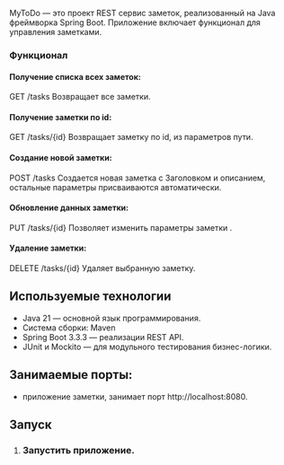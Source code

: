 MyToDo — это проект REST сервис заметок,
реализованный на Java фреймворка Spring Boot. Приложение включает функционал для управления
заметками.
### Функционал
#### Получение списка всех заметок:
GET /tasks
Возвращает все заметки.
#### Получение заметки по id:
GET /tasks/{id}
Возвращает заметку по id, из параметров пути.
#### Создание новой заметки:
POST /tasks
Создается новая заметка с Заголовком и описанием, остальные параметры присваиваются автоматически.
#### Обновление данных заметки:
PUT /tasks/{id}
Позволяет изменить параметры заметки .
#### Удаление заметки:
DELETE /tasks/{id}
Удаляет выбранную заметку.
## Используемые технологии
* Java 21 — основной язык программирования.
* Система сборки: Maven
* Spring Boot 3.3.3 — реализации REST API.
* JUnit и Mockito — для модульного тестирования бизнес-логики.
## Занимаемые порты:
* приложение заметки, занимает порт http://localhost:8080.
## Запуск
1. ### Запустить приложение.

   
